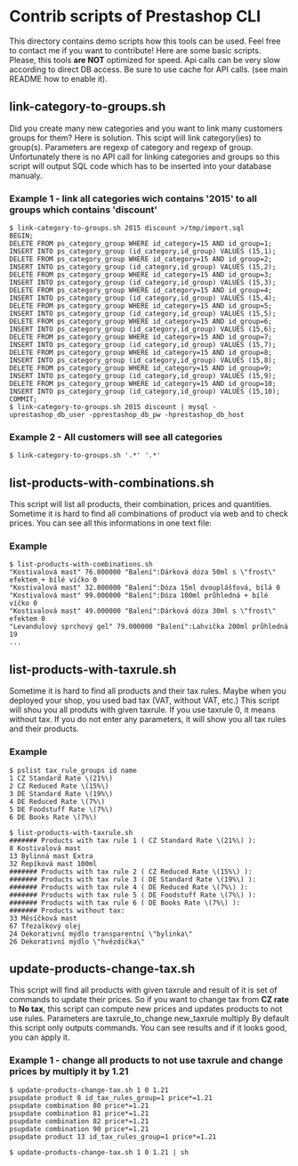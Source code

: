 # Contrib scripts of Prestashop CLI #

This directory contains demo scripts how this tools can be used. Feel free to contact me if you want to contribute!
Here are some basic scripts. Please, this tools **are NOT** optimized for speed. Api calls can be very slow according to direct DB access.
Be sure to use cache for API calls. (see main README how to enable it).

## link-category-to-groups.sh ##

Did you create many new categories and you want to link many customers groups for them? Here is solution.
This scipt will link category(ies) to group(s). Parameters are regexp of category and regexp of group.
Unfortunately there is no API call for linking categories and groups so this script will output SQL code which has to
be inserted into your database manualy.

### Example 1 - link all categories wich contains '2015' to all groups which contains 'discount' ###

```
$ link-category-to-groups.sh 2015 discount >/tmp/import.sql
BEGIN;
DELETE FROM ps_category_group WHERE id_category=15 AND id_group=1;
INSERT INTO ps_category_group (id_category,id_group) VALUES (15,1);
DELETE FROM ps_category_group WHERE id_category=15 AND id_group=2;
INSERT INTO ps_category_group (id_category,id_group) VALUES (15,2);
DELETE FROM ps_category_group WHERE id_category=15 AND id_group=3;
INSERT INTO ps_category_group (id_category,id_group) VALUES (15,3);
DELETE FROM ps_category_group WHERE id_category=15 AND id_group=4;
INSERT INTO ps_category_group (id_category,id_group) VALUES (15,4);
DELETE FROM ps_category_group WHERE id_category=15 AND id_group=5;
INSERT INTO ps_category_group (id_category,id_group) VALUES (15,5);
DELETE FROM ps_category_group WHERE id_category=15 AND id_group=6;
INSERT INTO ps_category_group (id_category,id_group) VALUES (15,6);
DELETE FROM ps_category_group WHERE id_category=15 AND id_group=7;
INSERT INTO ps_category_group (id_category,id_group) VALUES (15,7);
DELETE FROM ps_category_group WHERE id_category=15 AND id_group=8;
INSERT INTO ps_category_group (id_category,id_group) VALUES (15,8);
DELETE FROM ps_category_group WHERE id_category=15 AND id_group=9;
INSERT INTO ps_category_group (id_category,id_group) VALUES (15,9);
DELETE FROM ps_category_group WHERE id_category=15 AND id_group=10;
INSERT INTO ps_category_group (id_category,id_group) VALUES (15,10);
COMMIT;
$ link-category-to-groups.sh 2015 discount | mysql -uprestashop_db_user -pprestashop_db_pw -hprestashop_db_host

``` 

### Example 2 - All customers will see all categories ###

```
$ link-category-to-groups.sh '.*' '.*'

``` 

## list-products-with-combinations.sh ##
This script will list all products, their combination, prices and quantities. Sometime it is hard to find all combinations
of product via web and to check prices. You can see all this informations in one text file:

### Example ###
```
$ list-products-with-combinations.sh
"Kostivalová mast" 76.000000 "Balení":Dárková dóza 50ml s \"frost\" efektem¸+ bílé víčko 0
"Kostivalová mast" 32.000000 "Balení":Dóza 15ml dvouplášťová, bílá 0
"Kostivalová mast" 99.000000 "Balení":Dóza 100ml průhledná + bílé víčko 0
"Kostivalová mast" 49.000000 "Balení":Dárková dóza 30ml s \"frost\" efektem 0
"Levandulový sprchový gel" 79.000000 "Balení":Lahvička 200ml průhledná 19
...
```

## list-products-with-taxrule.sh ##
Sometime it is hard to find all products and their tax rules. Maybe when you deployed your shop, you used bad tax (VAT, without VAT, etc.)
This script will shou you all produts with given taxrule. If you use taxrule 0, it means without tax. If you do not enter any parameters, it will show you
all tax rules and their products.

### Example ###
```
$ pslist tax_rule_groups id name
1 CZ Standard Rate \(21%\)
2 CZ Reduced Rate \(15%\)
3 DE Standard Rate \(19%\)
4 DE Reduced Rate \(7%\)
5 DE Foodstuff Rate \(7%\)
6 DE Books Rate \(7%\)

$ list-products-with-taxrule.sh
####### Products with tax rule 1 ( CZ Standard Rate \(21%\) ):
8 Kostivalová mast
13 Bylinná mast Extra
32 Řepíková mast 100ml
####### Products with tax rule 2 ( CZ Reduced Rate \(15%\) ):
####### Products with tax rule 3 ( DE Standard Rate \(19%\) ):
####### Products with tax rule 4 ( DE Reduced Rate \(7%\) ):
####### Products with tax rule 5 ( DE Foodstuff Rate \(7%\) ):
####### Products with tax rule 6 ( DE Books Rate \(7%\) ):
####### Products without tax:
33 Měsíčková mast
67 Třezalkový olej
24 Dekorativní mýdlo transparentní \"bylinka\"
26 Dekorativní mýdlo \"hvězdička\"
```

## update-products-change-tax.sh ##
This script will find all products with given taxrule and result of it is set of commands to update their prices.
So if you want to change tax from **CZ rate** to **No tax**, this script can compute new prices and updates products to not use rules.
Parameters are taxrule_to_change new_taxrule multiply 
By default this script only outputs commands. You can see results and if it looks good, you can apply it.

### Example 1 - change all products to not use taxrule and change prices by multiply it by 1.21 ###
```
$ update-products-change-tax.sh 1 0 1.21
psupdate product 8 id_tax_rules_group=1 price*=1.21
psupdate combination 80 price*=1.21
psupdate combination 81 price*=1.21
psupdate combination 82 price*=1.21
psupdate combination 90 price*=1.21
psupdate product 13 id_tax_rules_group=1 price*=1.21

$ update-products-change-tax.sh 1 0 1.21 | sh

```


